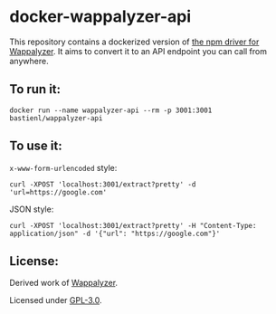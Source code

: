 docker-wappalyzer-api
=====

This repository contains a dockerized version of [the npm driver for Wappalyzer](https://github.com/AliasIO/Wappalyzer/tree/master/src/drivers/npm). It aims to convert it to an API endpoint you can call from anywhere.

## To run it:
```
docker run --name wappalyzer-api --rm -p 3001:3001 bastienl/wappalyzer-api
```

## To use it:

`x-www-form-urlencoded` style:
```
curl -XPOST 'localhost:3001/extract?pretty' -d 'url=https://google.com'
```

JSON style:
```
curl -XPOST 'localhost:3001/extract?pretty' -H "Content-Type: application/json" -d '{"url": "https://google.com"}'
```

## License:

Derived work of [Wappalyzer](https://github.com/AliasIO/Wappalyzer/tree/master/src/drivers/npm).

Licensed under [GPL-3.0](https://opensource.org/licenses/GPL-3.0).

